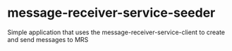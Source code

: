 # message-receiver-service-seeder
Simple application that uses the message-receiver-service-client to create and send messages to MRS
